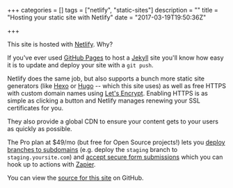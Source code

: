+++
categories = []
tags = ["netlify", "static-sites"]
description = ""
title = "Hosting your static site with Netlify"
date = "2017-03-19T19:50:36Z"

+++

This site is hosted with [Netlify](http://netlify.com). Why?

If you've ever used [GitHub Pages](https://pages.github.com) to host a [Jekyll](http://jekyllrb.com) site you'll know how easy it is to update and deploy your site with a `git push`.

Netlify does the same job, but also supports a bunch more static site generators (like [Hexo](https://hexo.io) or [Hugo](https://gohugo.io) -- which this site uses) as well as free HTTPS with custom domain names using [Let's Encrypt](https://letsencrypt.org). 
Enabling HTTPS is as simple as clicking a button and Netlify manages renewing your SSL certificates for you.

They also provide a global CDN to ensure your content gets to your users as quickly as possible.

The Pro plan at $49/mo (but free for Open Source projects!) lets you [deploy branches to subdomains](https://www.netlify.com/docs/continuous-deployment/#branch-deploys) (e.g. deploy the `staging` branch to `staging.yoursite.com`) and [accept secure form submissions](https://www.netlify.com/docs/form-handling/) which you can hook up to actions with [Zapier](https://zapier.com).

You can view the [source for this site](https://github.com/josephearl/website) on GitHub.
